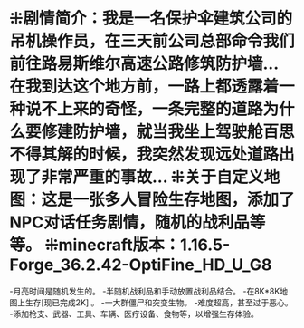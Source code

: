 ⁜剧情简介：我是一名保护伞建筑公司的吊机操作员，在三天前公司总部命令我们前往路易斯维尔高速公路修筑防护墙... 在我到达这个地方前，一路上都透露着一种说不上来的奇怪，一条完整的道路为什么要修建防护墙，就当我坐上驾驶舱百思不得其解的时候，我突然发现远处道路出现了非常严重的事故...
⁜关于自定义地图：这是一张多人冒险生存地图，添加了NPC对话任务剧情，随机的战利品等等。
⁜minecraft版本：1.16.5-Forge_36.2.42-OptiFine_HD_U_G8
===================
-月亮时间是随机发生的。
-半随机战利品和手动放置战利品结合。
-在8K*8K地图上生存[现已完成2K] 。
-一大群僵尸和突变生物。
-难度超高，甚至过于恶心。
-添加枪支、武器、工具、车辆、医疗设备、食物等，以增强生存体验。
